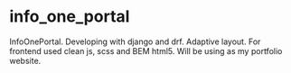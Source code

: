 # info_one_portal
InfoOnePortal. Developing with django and drf. Adaptive layout. For frontend used clean js, scss and BEM html5. Will be using as my portfolio website. 
